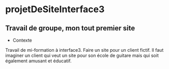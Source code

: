 # projetDeSiteInterface3

## Travail de groupe, mon tout premier site

- Contexte

Travail de mi-formation à interface3. Faire un site pour un client fictif. Il faut imaginer un client qui veut un site pour son école de guitare mais qui soit également amusant et éducatif.
